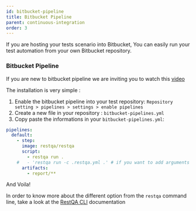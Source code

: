 ```yaml
---
id: bitbucket-pipeline
title: Bitbucket Pipeline
parent: continuous-integration
order: 3
---
```


If you are hosting your tests scenario into Bitbucket, You can easily run your test automation from your own Bitbucket repository.

### Bitbucket Pipeline

If you are new to bitbucket pipeline we are inviting you to watch this [video](https://www.youtube.com/watch?v=ibiusir3jaM)

The installation is very simple :

1. Enable the bitbucket pipeline into your test repository: `Repository setting > pipelines > settings > enable pipelines`
2. Create a new file in your repository : `bitbucket-pipelines.yml`
3. Copy paste the informations in your `bitbucket-pipelines.yml`:

```yaml
pipelines:
  default:
    - step:
      image: restqa/restqa
      script:
        - restqa run .
    #   - 'restqa run -c .restqa.yml .' # if you want to add arguments
      artifacts:
        - report/**
```

And Voila!

In order to know more about the different option from the `restqa` command line,  take a look at the [RestQA CLI](/api/cli) documentation



